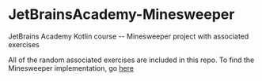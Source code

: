 # JetBrainsAcademy-Minesweeper
JetBrains Academy Kotlin course -- Minesweeper project with associated exercises

All of the random associated exercises are included in this repo. To find the Minesweeper implementation, go [here](https://github.com/ahorovit/JetBrainsAcademy-Minesweeper/tree/master/Minesweeper/task/src/minesweeper)



